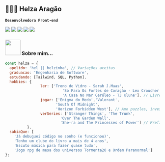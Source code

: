## 👩🏻‍💻 Helza Aragão

**`Desenvolvedora Front-end`**

<div>
  <img src="https://img.shields.io/badge/React-20232A?style=for-the-badge&logo=react&logoColor=61DAFB"/>
  <img src="https://img.shields.io/badge/TypeScript-007ACC?style=for-the-badge&logo=typescript&logoColor=white"/>
  <img src="https://img.shields.io/badge/styled--components-DB7093?style=for-the-badge&logo=styled-components&logoColor=white"/>
  <img src="https://img.shields.io/badge/Tailwind_CSS-38B2AC?style=for-the-badge&logo=tailwind-css&logoColor=white"/>
  <img src="https://img.shields.io/badge/JavaScript-F7DF1E?style=for-the-badge&logo=javascript&logoColor=black"/>
</div>

### <img src="https://media.giphy.com/media/VgCDAzcKvsR6OM0uWg/giphy.gif" width="50"> Sobre mim...

```javascript
const helza = {
  apelido: 'hel || helzinha', // Variações aceitas
  graduacao: 'Engenharia de Software',
  estudando: [Tailwind, SQL, Python],
  hobbies: {
                ler: ['Trono de Vidro - Sarah J.Maas',
                          'Só Para Os Fortes de Coração - Lex Croucher',
                          'A Casa No Mar Cerúleo - TJ Klune'], // Livros de fantasia, romance e suspense são os meus xodós
                jogar: ['Enigma do Medo','Valorant',
                       'South Of Midnight',
                       'Horizon Forbidden West'], // Amo puzzles, investigação, rpgs e joguinhos de tiro com magia
                verSeries: ['Stranger Things', 'The Trunk',
                         'Over The Garden Wall',
                         'She-ra and The Princesses of Power'] // Prefiro assistir séries do que filmes
          },
  sabiaQue: [
    'Já debuguei código no sonho (e funcionou)',
    'Tenho um clube do livro a mais de 4 anos',
    'Escuto música para fazer quase tudo',
    'Jogo rpg de mesa dos universos Tormenta20 e Ordem Paranormal']
};
```      
